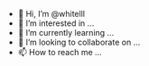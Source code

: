 - 👋 Hi, I’m @whitelll
- 👀 I’m interested in ...
- 🌱 I’m currently learning ...
- 💞️ I’m looking to collaborate on ...
- 📫 How to reach me ...

<!---
whitelll/whitelll is a ✨ special ✨ repository because its `README.md` (this file) appears on your GitHub profile.
You can click the Preview link to take a look at your changes.
--->

